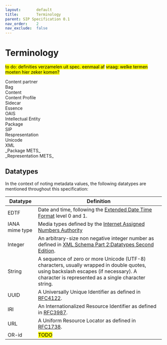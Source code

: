 ```yaml
---
layout:       default
title:        Terminology
parent: SIP Specification 0.1
nav_order:    2
nav_exclude:  false
---
```


# Terminology

<mark>to do: definities verzamelen uit spec. eenmaal af</mark>
<mark>vraag: welke termen moeten hier zeker komen?</mark>

<dl>
    <dt>Content partner</dt>
    <dd></dd>
    <dt>Bag</dt>
    <dd></dd>
    <dt>Content</dt>
    <dd></dd>
    <dt>Content Profile</dt>
    <dd></dd>
    <dt>Sidecar</dt>
    <dd></dd>
    <dt>Essence</dt>
    <dd></dd>
    <dt>OAIS</dt>
    <dd></dd>
    <dt>Intellectual Entity</dt>
    <dd></dd>
    <dt>Package</dt>
    <dd></dd>
    <dt>SIP</dt>
    <dd></dd>
    <dt>Respresentation</dt>
    <dd></dd>
    <dt>Unicode</dt>
    <dd></dd>
    <dt>XML</dt>
    <dd></dd>
    <dt>_Package METS_</dt>
    <dd></dd>
    <dt>_Representation METS_</dt>
    <dd></dd>
    
</dl>

## Datatypes

In the context of noting metadata values, the following datatypes are mentioned throughout this specification:

| Datatype       | Definition |
| -------------- | ---------- |
| EDTF           | Date and time, following the [Extended Date Time Format](https://www.loc.gov/standards/datetime/) level 0 and 1. |
| IANA mime type | Media types defined by the [Internet Assigned Numbers Authority](https://www.iana.org/assignments/media-types/media-types.xhtml) |
| Integer        | An arbitrary-size non negative integer number as defined in [XML Schema Part 2:Datatypes Second Edition](https://www.w3.org/TR/xmlschema-2/#nonNegativeInteger). |
| String         | A sequence of zero or more Unicode (UTF-8) characters, usually wrapped in double quotes, using backslash escapes (if necessary). A character is represented as a single character string. |
| UUID           | A Universally Unique Identifier as defined in [RFC4122](https://datatracker.ietf.org/doc/html/rfc4122). |
| IRI            | An Internationalized Resource Identifier as defined in [RFC3987](https://datatracker.ietf.org/doc/html/rfc3987). |
| URL            | A Uniform Resource Locator as defined in [RFC1738](https://datatracker.ietf.org/doc/html/rfc1738). |
| OR-id            | <mark class="miel">TODO</mark> |
